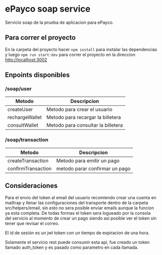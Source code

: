 # ePayco soap service

Servicio soap de la prueba de aplicacion para ePayco.

## Para correr el proyecto

En la carpeta del proyecto hacer `npm install` para instalar las dependencias y luego `npm run start:dev` para correr el proyecto en la direccion  [http://localhost:3002](http://localhost:3002)

## Enpoints disponibles
### /soap/user
| Metodo | Descripcion | 
| -------- | -------- | 
| createUser | Metodo para crear el usuario | 
| rechargeWallet | Metodo para recargar la billetera| 
| consultWallet | Metodo para consultar la billetera |

### /soap/transaction
| Metodo | Descripcion | 
| -------- | -------- | 
| createTransaction | Metodo para emitir un pago | 
| confirmTransaction | metodo parar confirmar un pago |

## Consideraciones
Para el envio del token al email del usuario recomiendo crear una cuenta en mailtrap y llenar las configuraciones del transporte dentro de la carpeta src/helpers/email, sin esto no sera posible enviar emails aunque la funcion ya esta completa. De todas formas el token sera logueado por la consola del servicio al momento de crear un pago siendo asi posible ver el token sin tener que revisar el correo.

El id de sesión es un jwt token con un tiempo de expiracion de una hora.

Solamente el servicio rest puede consumir esta api, fue creado un token llamado auth_token y es pasado como parametro en cada llamada.
